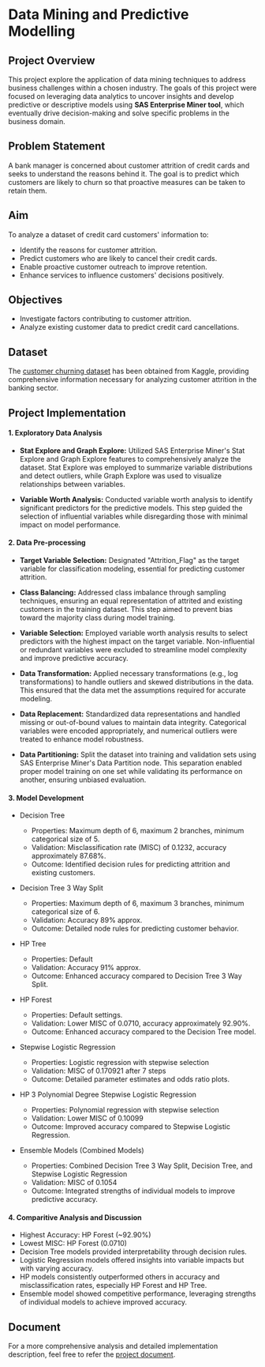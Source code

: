 # Data Mining and Predictive Modelling

## Project Overview
This project explore the application of data mining techniques to address business challenges within a chosen industry. The goals of this project were focused on leveraging data analytics to uncover insights and develop predictive or descriptive models using **SAS Enterprise Miner tool**, which eventually drive decision-making and solve specific problems in the business domain.

## Problem Statement
A bank manager is concerned about customer attrition of credit cards and seeks to understand the reasons behind it. The goal is to predict which customers are likely to churn so that proactive measures can be taken to retain them.

## Aim
To analyze a dataset of credit card customers' information to:
- Identify the reasons for customer attrition.
- Predict customers who are likely to cancel their credit cards.
- Enable proactive customer outreach to improve retention.
- Enhance services to influence customers' decisions positively.

## Objectives
- Investigate factors contributing to customer attrition.
- Analyze existing customer data to predict credit card cancellations.

## Dataset
The [customer churning dataset](https://www.kaggle.com/datasets/whenamancodes/credit-card-customers-prediction) has been obtained from Kaggle, providing comprehensive information necessary for analyzing customer attrition in the banking sector.

## Project Implementation

#### 1. Exploratory Data Analysis

- **Stat Explore and Graph Explore:** Utilized SAS Enterprise Miner's Stat Explore and Graph Explore features to comprehensively analyze the dataset. Stat Explore was employed to summarize variable distributions and detect outliers, while Graph Explore was used to visualize relationships between variables.

- **Variable Worth Analysis:** Conducted variable worth analysis to identify significant predictors for the predictive models. This step guided the selection of influential variables while disregarding those with minimal impact on model performance.

#### 2. Data Pre-processing

- **Target Variable Selection:** Designated "Attrition_Flag" as the target variable for classification modeling, essential for predicting customer attrition.

- **Class Balancing:** Addressed class imbalance through sampling techniques, ensuring an equal representation of attrited and existing customers in the training dataset. This step aimed to prevent bias toward the majority class during model training.

- **Variable Selection:** Employed variable worth analysis results to select predictors with the highest impact on the target variable. Non-influential or redundant variables were excluded to streamline model complexity and improve predictive accuracy.

- **Data Transformation:** Applied necessary transformations (e.g., log transformations) to handle outliers and skewed distributions in the data. This ensured that the data met the assumptions required for accurate modeling.

- **Data Replacement:** Standardized data representations and handled missing or out-of-bound values to maintain data integrity. Categorical variables were encoded appropriately, and numerical outliers were treated to enhance model robustness.

- **Data Partitioning:** Split the dataset into training and validation sets using SAS Enterprise Miner's Data Partition node. This separation enabled proper model training on one set while validating its performance on another, ensuring unbiased evaluation.

#### 3. Model Development

- Decision Tree
  - Properties: Maximum depth of 6, maximum 2 branches, minimum categorical size of 5.
  - Validation: Misclassification rate (MISC) of 0.1232, accuracy approximately 87.68%.
  - Outcome: Identified decision rules for predicting attrition and existing customers.
 
- Decision Tree 3 Way Split
  - Properties: Maximum depth of 6, maximum 3 branches, minimum categorical size of 6.
  - Validation: Accuracy 89% approx.
  - Outcome: Detailed node rules for predicting customer behavior.

- HP Tree
  - Properties: Default
  - Validation: Accuracy 91% approx.
  - Outcome: Enhanced accuracy compared to Decision Tree 3 Way Split.

- HP Forest
   - Properties: Default settings.
   - Validation: Lower MISC of 0.0710, accuracy approximately 92.90%.
   - Outcome: Enhanced accuracy compared to the Decision Tree model.

- Stepwise Logistic Regression
  - Properties: Logistic regression with stepwise selection
  - Validation: MISC of 0.170921 after 7 steps
  - Outcome: Detailed parameter estimates and odds ratio plots.

- HP 3 Polynomial Degree Stepwise Logistic Regression
  - Properties: Polynomial regression with stepwise selection
  - Validation: Lower MISC of 0.10099
  - Outcome: Improved accuracy compared to Stepwise Logistic Regression.

 - Ensemble Models (Combined Models)
   - Properties: Combined Decision Tree 3 Way Split, Decision Tree, and Stepwise Logistic Regression
   - Validation: MISC of 0.1054
   - Outcome: Integrated strengths of individual models to improve predictive accuracy.
  
#### 4. Comparitive Analysis and Discussion
- Highest Accuracy: HP Forest (~92.90%)
- Lowest MISC: HP Forest (0.0710)
- Decision Tree models provided interpretability through decision rules.
- Logistic Regression models offered insights into variable impacts but with varying accuracy.
- HP models consistently outperformed others in accuracy and misclassification rates, especially HP Forest and HP Tree.
- Ensemble model showed competitive performance, leveraging strengths of individual models to achieve improved accuracy.

## Document
For a more comprehensive analysis and detailed implementation description, feel free to refer the [project document](https://docs.google.com/document/d/e/2PACX-1vSnwY0NoWIPwtrNVzbBqRh7EhKSHsiPZGshnGLF-tKqmPyZ8QgEFjJXa56EGNGV7g/pub).
 



